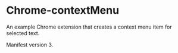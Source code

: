 # Chrome-contextMenu

An example Chrome extension that creates a context menu item for selected text.

Manifest version 3. 
